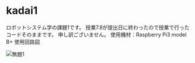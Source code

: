 # kadai1
ロボットシステム学の課題1です。
授業7.8が提出日に終わったので授業で行ったコードそのままです。
申し訳ございません。
使用機材：Raspberry Pi3 model B+
使用回路図

![無題1](https://user-images.githubusercontent.com/74899268/101165627-5383f900-367a-11eb-8f74-c84c31fe692a.png)
